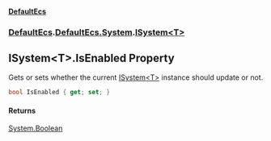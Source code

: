 #### [DefaultEcs](./index.md 'index')
### [DefaultEcs](./index.md 'index').[DefaultEcs.System](./DefaultEcs-System.md 'DefaultEcs.System').[ISystem&lt;T&gt;](./DefaultEcs-System-ISystem-T-.md 'DefaultEcs.System.ISystem&lt;T&gt;')
## ISystem&lt;T&gt;.IsEnabled Property
Gets or sets whether the current [ISystem&lt;T&gt;](./DefaultEcs-System-ISystem-T-.md 'DefaultEcs.System.ISystem&lt;T&gt;') instance should update or not.  
```C#
bool IsEnabled { get; set; }
```
#### Returns
[System.Boolean](https://docs.microsoft.com/en-us/dotnet/api/System.Boolean 'System.Boolean')  
